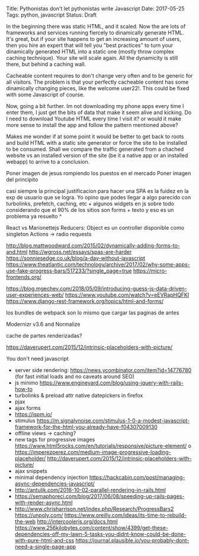 Title: Pythonistas don't let pythonistas write Javascript
Date: 2017-05-25
Tags: python, javascript
Status: Draft



In the beginning there was static HTML, and it scaled.
Now the are lots of frameworks and services running fiercely to dinamically generate HTML.
It's great, but if your site happens to get an increasing amount of users, then you hire an expert
that will tell you "best practices" to turn your dinamically generated HTML into a
static one (mostly throw complex caching technique). Your site will scale again.
All the dynamicity is still there, but behind a caching wall.

Cacheable content requires to don't change very often and to be generic for all visitors.
The problem is that your perfectly cacheable content has some dinamically changing pieces, like the
welcome user22!. This could be fixed with some Javascript of course.

Now, going a bit further. Im not downloading my phone apps every time I enter them,
I just get the bits of data that make it seem alive and kicking. Do I need to download Youtube HTML
every time I visit it? or would it make more sense to install the app and follow the
pattern mentioned above?

Makes me wonder if at some point it would be better to get back to roots and
build HTML with a static site generator or force the site to be installed to be consumed.
Shall we compare the traffic generated from a chached website vs an installed version
of the site (be it a native app or an installed webapp) to arrive to a conclusion.

Poner imagen de jesus rompiendo los puestos en el mercado
Poner imagen del principito

casi siempre la principal justificacion para hacer una SPA es la fuidez en la exp de usuario que se logra. Yo opino que podes llegar a algo parecido con turbolinks, prefetch, caching, etc + algunos widgets en js
sobre todo considerando que el 90% de los sitios son forms + texto
y eso es un problema ya resuelto ^

React vs Marionettejs
Reducers: Object es un controller disponible como singleton
Actions -> radio requests

http://blog.mattwoodward.com/2015/02/dynamically-adding-forms-to-and.html
http://wgross.net/essays/spas-are-harder
https://sonniesedge.co.uk/blog/a-day-without-javascript
https://www.theatlantic.com/technology/archive/2017/02/why-some-apps-use-fake-progress-bars/517233/?single_page=true
https://micro-frontends.org/

https://blog.mgechev.com/2018/05/09/introducing-guess-js-data-driven-user-experiences-web/
https://www.youtube.com/watch?v=eEVRapHQFKI
https://www.django-rest-framework.org/topics/html-and-forms/

los bundles de webpack son lo mismo que cargar las paginas de antes

Modernizr v3.6 and Normalize

cache de partes renderizadas?

https://daverupert.com/2015/12/intrinsic-placeholders-with-picture/

You don't need javascript
- server side rendering: https://news.ycombinator.com/item?id=14776780 (for fast initial loads and no caveats around SEO)
- js minimo https://www.engineyard.com/blog/using-jquery-with-rails-how-to
- turbolinks & preload attr
  native datepickers in firefox
- pjax
- ajax forms
- https://jspm.io/
- stimulus https://m.signalvnoise.com/stimulus-1-0-a-modest-javascript-framework-for-the-html-you-already-have-f04307009130
- offline views -> caching?
- new tags for progressive images https://www.html5rocks.com/en/tutorials/responsive/picture-element/ o https://jmperezperez.com/medium-image-progressive-loading-placeholder/ http://daverupert.com/2015/12/intrinsic-placeholders-with-picture/
- ajax snippets
- minimal dependency injection https://hackcabin.com/post/managing-async-dependencies-javascript/
- http://antulik.com/2016-10-02-parallel-rendering-in-rails.html
- https://semaphoreci.com/blog/2017/06/08/speeding-up-rails-pages-with-render-async.html
- http://www.chrisharrison.net/index.php/Research/ProgressBars2
https://unpoly.com/
https://www.oreilly.com/ideas/its-time-to-rebuild-the-web
http://intercoolerjs.org/docs.html
https://www.256kilobytes.com/content/show/4399/get-these-dependencies-off-my-lawn-5-tasks-you-didnt-know-could-be-done-with-pure-html-and-css
https://journal.plausible.io/you-probably-dont-need-a-single-page-app
